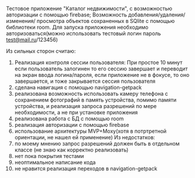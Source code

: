 Тестовое приложение "Каталог недвижимости", с возможностью авторизации с помощью firebase; Возможность добавления/удаления/изменения/ просмотра объектов сохраненных в SQlite с помощью библиотеки room.
Для запуска приложения необходимо авторизоваться(можно использовать тестовый логин пароль test@mail.ru/123456)

Из сильных сторон считаю:
1) Реализация контроля сессии пользователя: При простое 10 минут если пользователь залогинен то его сессию завершает и переводит на экран ввода логина/пароля, если приложение не в фокусе, то оно завершается, и тоже закрывается сессия пользователя
2) сделана навигация с помощью navigation-getpack
3) реализована возможность использовать камеру телефона с сохранением фотографий в память устройства, помимо памяти устройства, и реализация запроса разрешений по мере необходимости, а не при установке приложения
4) реализована работа с БД с помощью room
5) реализация авторизации с помощью firebase
6) использование архитектуры MVP+Moxy(хотя в потртретной ориентации, не нашел ей применение)
Из недостатков:
1) по моему мнению запрос разрешений должен быть в отдельном классе (не знаю как корректно реализовать)
2) нет пока покрытия тестами
3) неоптимальное написание кода
4) не нравится реализация переходов в navigation-getpack

